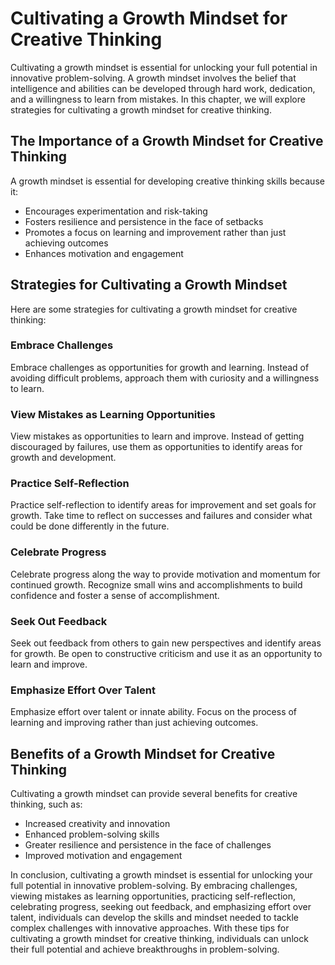 Cultivating a Growth Mindset for Creative Thinking
============================================================================================================

Cultivating a growth mindset is essential for unlocking your full potential in innovative problem-solving. A growth mindset involves the belief that intelligence and abilities can be developed through hard work, dedication, and a willingness to learn from mistakes. In this chapter, we will explore strategies for cultivating a growth mindset for creative thinking.

The Importance of a Growth Mindset for Creative Thinking
--------------------------------------------------------

A growth mindset is essential for developing creative thinking skills because it:

* Encourages experimentation and risk-taking
* Fosters resilience and persistence in the face of setbacks
* Promotes a focus on learning and improvement rather than just achieving outcomes
* Enhances motivation and engagement

Strategies for Cultivating a Growth Mindset
-------------------------------------------

Here are some strategies for cultivating a growth mindset for creative thinking:

### Embrace Challenges

Embrace challenges as opportunities for growth and learning. Instead of avoiding difficult problems, approach them with curiosity and a willingness to learn.

### View Mistakes as Learning Opportunities

View mistakes as opportunities to learn and improve. Instead of getting discouraged by failures, use them as opportunities to identify areas for growth and development.

### Practice Self-Reflection

Practice self-reflection to identify areas for improvement and set goals for growth. Take time to reflect on successes and failures and consider what could be done differently in the future.

### Celebrate Progress

Celebrate progress along the way to provide motivation and momentum for continued growth. Recognize small wins and accomplishments to build confidence and foster a sense of accomplishment.

### Seek Out Feedback

Seek out feedback from others to gain new perspectives and identify areas for growth. Be open to constructive criticism and use it as an opportunity to learn and improve.

### Emphasize Effort Over Talent

Emphasize effort over talent or innate ability. Focus on the process of learning and improving rather than just achieving outcomes.

Benefits of a Growth Mindset for Creative Thinking
--------------------------------------------------

Cultivating a growth mindset can provide several benefits for creative thinking, such as:

* Increased creativity and innovation
* Enhanced problem-solving skills
* Greater resilience and persistence in the face of challenges
* Improved motivation and engagement

In conclusion, cultivating a growth mindset is essential for unlocking your full potential in innovative problem-solving. By embracing challenges, viewing mistakes as learning opportunities, practicing self-reflection, celebrating progress, seeking out feedback, and emphasizing effort over talent, individuals can develop the skills and mindset needed to tackle complex challenges with innovative approaches. With these tips for cultivating a growth mindset for creative thinking, individuals can unlock their full potential and achieve breakthroughs in problem-solving.
